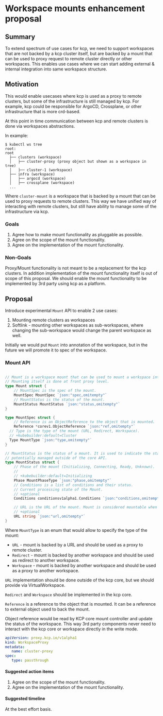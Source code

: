 # Workspace mounts enhancement proposal

## Summary

To extend spectrum of use cases for kcp, we need to support workspaces that are not
backed by a kcp cluster itself, but are backed by a mount that can be used to proxy
request to remote cluster directly or other workspaces. This enables use cases where
we can start adding external & internal integration into same workspace structure.

## Motivation

This would enable usecases where kcp is used as a proxy to remote clusters, but
some of the infrastructure is still managed by kcp. For example, kcp could be
responsible for ArgoCD, Crossplane, or other infrastructure that is more crd-based.

At this point in time communication between kcp and remote clusters is done via
workspaces abstractions.

In example:
```
$ kubectl ws tree
root:
root
  ├── clusters (workspace)
  │   ├── cluster-proxy (proxy object but shown as a workspace in tree)
  │   ├── cluster-1 (workspace)
  ├── infra (workspace)
  │   ├── argocd (workspace)
  │   ├── crossplane (workspace)
  ...
```

Where `cluster-mount` is a workspace that is backed by a mount that can be used
to proxy requests to remote clusters. This way we have unified way of interacting
with remote clusters, but still have ability to manage some of the infrastructure
via kcp.

### Goals

1. Agree how to make mount functionality as pluggable as possible.
2. Agree on the scope of the mount functionality.
3. Agree on the implementation of the mount functionality.

### Non-Goals

Proxy/Mount functionality is not meant to be a replacement for the kcp clusters.
In addition implementation of the mount functionality itself is out of scope of this
proposal. We should enable the mount functionality to be implemented by 3rd party
using kcp as a platform.

## Proposal

Introduce experimental `Mount` API to enable 2 use cases:

1. Mounting remote clusters as workspaces
2. Softlink - mounting other workspaces as sub-workspaces, where changing the sub-workspace
   would change the parent workspace as well.

Initially we would put `Mount` into annotation of the workspace, but in the future
we will promote it to spec of the workspace.

### Mount API

```go

// Mount is a workspace mount that can be used to mount a workspace into another workspace or resource.
// Mounting itself is done at front proxy level.
type Mount struct {
	// MountSpec is the spec of the mount.
	MountSpec MountSpec `json:"spec,omitempty"`
	// MountStatus is the status of the mount.
	MountStatus MountStatus `json:"status,omitempty"`
}

type MountSpec struct {
	// Reference is an ObjectReference to the object that is mounted.
	Reference *corev1.ObjectReference `json:"ref,omitempty"`
  // Type is the type of the mount (URL, Redirect, Workspace).
  // +kubebuilder:default=Cluster
  Type MountType `json:"type,omitempty"`
}

// MountStatus is the status of a mount. It is used to indicate the status of a mount,
// potentially managed outside of the core API.
type MountStatus struct {
	// Phase of the mount (Initializing, Connecting, Ready, Unknown).
	//
	// +kubebuilder:default=Initializing
	Phase MountPhaseType `json:"phase,omitempty"`
	// Conditions is a list of conditions and their status.
	// Current processing state of the Mount.
	// +optional
	Conditions conditionsv1alpha1.Conditions `json:"conditions,omitempty"`

	// URL is the URL of the mount. Mount is considered mountable when URL is set.
	// +optional
	URL string `json:"url,omitempty"`
}
```

Where `MountType` is an enum that would allow to specify the type of the mount:
- `URL` - mount is backed by a URL and should be used as a proxy to remote cluster.
- `Redirect` - mount is backed by another workspace and should be used as redirect to another workspace.
- `Workspace` - mount is backed by another workspace and should be used as a proxy to another workspace.

`URL` implementation should be done outside of the kcp core, but we should provide
via VirtualWorkspace.

`Redirect` and `Workspace` should be implemented in the kcp core.

`Reference` is a reference to the object that is mounted. It can be a reference to
external object used to back the mount.

Object reference would be read by KCP core mount controller and update the status
of the workspace. This way 3rd party components never need to interact with the
kcp core or workspace directly in the write mode.

```yaml
apiVersion: proxy.kcp.io/v1alpha1
kind: WorkspaceProxy
metadata:
   name: cluster-proxy
spec:
   type: passthrough
```

#### Suggested action items

1. Agree on the scope of the mount functionality.
2. Agree on the implementation of the mount functionality.

#### Suggested timeline

At the best effort basis.
